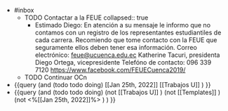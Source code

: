 - #inbox
	- TODO Contactar a la FEUE
	  collapsed:: true
		- Estimado Diego:
		  En atención a su mensaje le informo que no contamos con un registro de los representantes estudiantiles de cada carrera. Recomiendo que tome contacto con la FEUE que seguramente ellos deben tener esa información.
		  Correo electrónico: feue@ucuenca.edu.ec
		  Katherine Tacuri, presidenta
		  Diego Ortega, vicepresidente
		  Telefóno de contacto: 096 339 7120
		  https://www.facebook.com/FEUECuenca2019/
	- TODO Continuar OCn
- {{query (and (todo todo doing) [[Jan 25th, 2022]] [[Trabajos U]] ) }}
- {{query (and (todo todo doing)  (not [[Trabajos U]] ) (not [[Templates]] )  (not <%[[Jan 25th, 2022]]%> ) ) }}